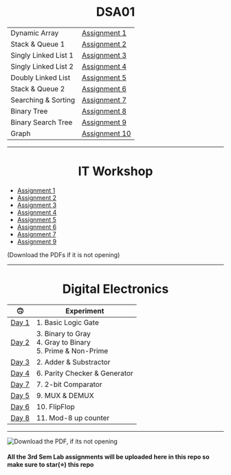 <h1 align="center"> DSA01 </h1>

|                      |                                                                                         |
| -------------------- | --------------------------------------------------------------------------------------- |
| Dynamic Array        | [Assignment 1](https://github.com/saha-indranil/DSA01/blob/main/Questions/README1.md)   |
| Stack & Queue 1      | [Assignment 2](https://github.com/saha-indranil/DSA01/blob/main/Questions/README2.md)   |
| Singly Linked List 1 | [Assignment 3](https://github.com/saha-indranil/DSA01/blob/main/Questions/README3.md)   |
| Singly Linked List 2 | [Assignment 4](https://github.com/saha-indranil/DSA01/blob/main/Questions/README4.md)   |
| Doubly Linked List   | [Assignment 5](https://github.com/saha-indranil/DSA01/blob/main/Questions/README5.md)   |
| Stack & Queue 2      | [Assignment 6](https://github.com/saha-indranil/DSA01/blob/main/Questions/README6.md)   |
| Searching & Sorting  | [Assignment 7](https://github.com/saha-indranil/DSA01/blob/main/Questions/README7.md)   |
| Binary Tree          | [Assignment 8](https://github.com/saha-indranil/DSA01/blob/main/Questions/README8.md)   |
| Binary Search Tree   | [Assignment 9](https://github.com/saha-indranil/DSA01/blob/main/Questions/README9.md)   |
| Graph                | [Assignment 10](https://github.com/saha-indranil/DSA01/blob/main/Questions/README10.md) |

---

<h1 align="center"> IT Workshop </h1>

- [Assignment 1](https://github.com/RiddhiRaj/IT-Workshop-Assignments/tree/master/Assignment1)
- [Assignment 2](https://github.com/RiddhiRaj/IT-Workshop-Assignments/tree/master/Assignment2)
- [Assignment 3](https://github.com/GodPhoenix2003/IT-Workshop-Assignment/tree/main/Assignment%203)
- [Assignment 4](https://github.com/RiddhiRaj/IT-Workshop-Assignments/tree/master/Assignment4)
- [Assignment 5](https://github.com/saha-indranil/DSA01/blob/main/OPPS%20java/Assignment%205.pdf)
- [Assignment 6](https://github.com/saha-indranil/DSA01/blob/main/OPPS%20java/Assignment%206.pdf)
- [Assignment 7](https://github.com/RiddhiRaj/IT-Workshop-Assignments/blob/master/Assignment7/)
- [Assignment 9](https://github.com/RiddhiRaj/IT-Workshop-Assignments/tree/master/Assignment9)

(Download the PDFs if it is not opening)

---

<h1 align="center"> Digital Electronics </h1>

| 🙃        | Experiment                                                         |
| --------- | ------------------------------------------------------------------ |
| [Day 1]() | 1. Basic Logic Gate                                                |
| [Day 2]() | 3. Binary to Gray <br> 4. Gray to Binary <br> 5. Prime & Non-Prime |
| [Day 3]() | 2. Adder & Substractor                                             |
| [Day 4]() | 6. Parity Checker & Generator                                      |
| [Day 7]() | 7. 2-bit Comparator                                                |
| [Day 5]() | 9. MUX & DEMUX                                                     |
| [Day 6]() | 10. FlipFlop                                                       |
| [Day 8]() | 11. Mod-8 up counter                                               |

---

![Download the PDF, if its not opening]()

#### All the 3rd Sem Lab assignments will be uploaded here in this repo so make sure to star(⭐) this repo
